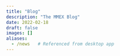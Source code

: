 ```yaml
---
title: "Blog"
description: "The MMEX Blog"
date: 2022-02-18
draft: false
images: []
aliases:
  - /news   # Referenced from desktop app
---
```

